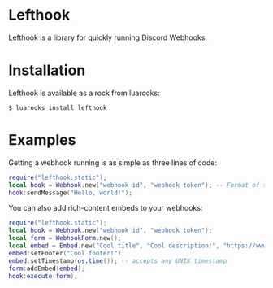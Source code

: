# Lefthook

Lefthook is a library for quickly running Discord Webhooks.

# Installation

Lefthook is available as a rock from luarocks:

```
$ luarocks install lefthook
```

# Examples

Getting a webhook running is as simple as three lines of code:

```lua
require("lefthook.static");
local hook = Webhook.new("webhook id", "webhook token"); -- Format of the url is /api/webhooks/<id>/<token>
hook:sendMessage("Hello, world!");
```

You can also add rich-content embeds to your webhooks:

```lua
require("lefthook.static");
local hook = Webhook.new("webhook id", "webhook token");
local form = WebhookForm.new();
local embed = Embed.new("Cool title", "Cool description!", "https://www.example.com", 0x00FF00);
embed:setFooter("Cool footer!");
embed:setTimestamp(os.time()); -- accepts any UNIX timestamp
form:addEmbed(embed);
hook:execute(form);
```
